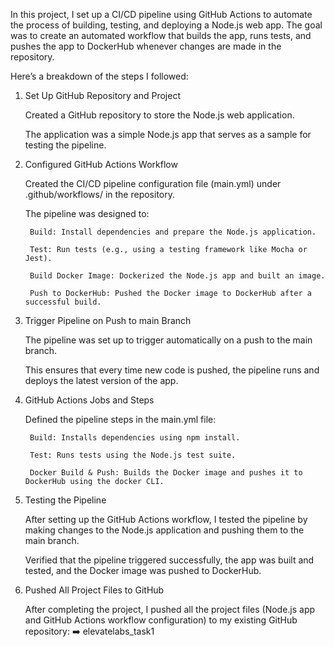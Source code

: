 In this project, I set up a CI/CD pipeline using GitHub Actions to automate the process of building, testing, and deploying a Node.js web app. The goal was to create an automated workflow that builds the app, runs tests, and pushes the app to DockerHub whenever changes are made in the repository.

Here’s a breakdown of the steps I followed:
1. Set Up GitHub Repository and Project

    Created a GitHub repository to store the Node.js web application.

    The application was a simple Node.js app that serves as a sample for testing the pipeline.

2. Configured GitHub Actions Workflow

    Created the CI/CD pipeline configuration file (main.yml) under .github/workflows/ in the repository.

    The pipeline was designed to:

        Build: Install dependencies and prepare the Node.js application.

        Test: Run tests (e.g., using a testing framework like Mocha or Jest).

        Build Docker Image: Dockerized the Node.js app and built an image.

        Push to DockerHub: Pushed the Docker image to DockerHub after a successful build.

3. Trigger Pipeline on Push to main Branch

    The pipeline was set up to trigger automatically on a push to the main branch.

    This ensures that every time new code is pushed, the pipeline runs and deploys the latest version of the app.

4. GitHub Actions Jobs and Steps

    Defined the pipeline steps in the main.yml file:

        Build: Installs dependencies using npm install.

        Test: Runs tests using the Node.js test suite.

        Docker Build & Push: Builds the Docker image and pushes it to DockerHub using the docker CLI.

5. Testing the Pipeline

    After setting up the GitHub Actions workflow, I tested the pipeline by making changes to the Node.js application and pushing them to the main branch.

    Verified that the pipeline triggered successfully, the app was built and tested, and the Docker image was pushed to DockerHub.

6. Pushed All Project Files to GitHub

    After completing the project, I pushed all the project files (Node.js app and GitHub Actions workflow configuration) to my existing GitHub repository:
    ➡️ elevatelabs_task1
